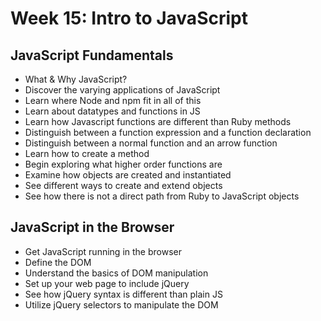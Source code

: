 # Week 15: Intro to JavaScript
## JavaScript Fundamentals
- What & Why JavaScript?
- Discover the varying applications of JavaScript
- Learn where Node and npm fit in all of this
- Learn about datatypes and functions in JS
- Learn how Javascript functions are different than Ruby methods
- Distinguish between a function expression and a function declaration
- Distinguish between a normal function and an arrow function
- Learn how to create a method
- Begin exploring what higher order functions are
- Examine how objects are created and instantiated
- See different ways to create and extend objects
- See how there is not a direct path from Ruby to JavaScript objects

## JavaScript in the Browser
- Get JavaScript running in the browser
- Define the DOM
- Understand the basics of DOM manipulation
- Set up your web page to include jQuery
- See how jQuery syntax is different than plain JS
- Utilize jQuery selectors to manipulate the DOM
